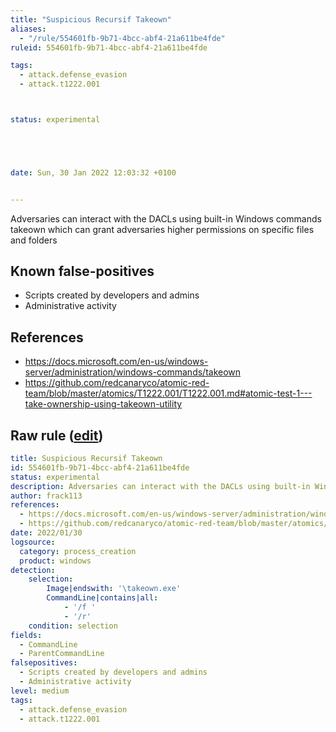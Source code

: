 ```yaml
---
title: "Suspicious Recursif Takeown"
aliases:
  - "/rule/554601fb-9b71-4bcc-abf4-21a611be4fde"
ruleid: 554601fb-9b71-4bcc-abf4-21a611be4fde

tags:
  - attack.defense_evasion
  - attack.t1222.001



status: experimental





date: Sun, 30 Jan 2022 12:03:32 +0100


---
```


Adversaries can interact with the DACLs using built-in Windows commands takeown which can grant adversaries higher permissions on specific files and folders

<!--more-->


## Known false-positives

* Scripts created by developers and admins
* Administrative activity



## References

* https://docs.microsoft.com/en-us/windows-server/administration/windows-commands/takeown
* https://github.com/redcanaryco/atomic-red-team/blob/master/atomics/T1222.001/T1222.001.md#atomic-test-1---take-ownership-using-takeown-utility


## Raw rule ([edit](https://github.com/SigmaHQ/sigma/edit/master/rules/windows/process_creation/proc_creation_win_susp_takeown.yml))
```yaml
title: Suspicious Recursif Takeown 
id: 554601fb-9b71-4bcc-abf4-21a611be4fde
status: experimental
description: Adversaries can interact with the DACLs using built-in Windows commands takeown which can grant adversaries higher permissions on specific files and folders
author: frack113
references:
  - https://docs.microsoft.com/en-us/windows-server/administration/windows-commands/takeown
  - https://github.com/redcanaryco/atomic-red-team/blob/master/atomics/T1222.001/T1222.001.md#atomic-test-1---take-ownership-using-takeown-utility
date: 2022/01/30
logsource:
  category: process_creation
  product: windows
detection:
    selection:
        Image|endswith: '\takeown.exe'
        CommandLine|contains|all:
            - '/f '
            - '/r'
    condition: selection
fields:
  - CommandLine
  - ParentCommandLine
falsepositives:
  - Scripts created by developers and admins
  - Administrative activity
level: medium
tags:
  - attack.defense_evasion
  - attack.t1222.001

```
